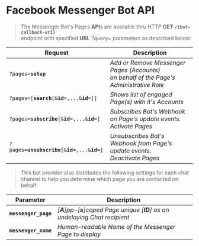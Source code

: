 # Facebook Messenger **Bot API**

> The Messenger Bot's Pages **API**s are available thru HTTP **GET `/{bot-callback-uri}`**</br>endpoint with specified **URL** *?query=* parameters as described below:

Request | Description
--------|-------------
`?pages=`**`setup`** | *Add or Remove Messenger Pages (Accounts)</br> on behalf of the Page's Administrative Role*
`?pages=[`**`search`**`[&`**`id`**`=,...&`**`id`**`=]]` | *Shows list of engaged Page(s) with it's Accounts*
`?pages=`**`subscribe`**`[&`**`id`**`=,...&`**`id`**`=]` | *Subscribes Bot's Webhook on Page's update events.</br>Activate Pages*
`?pages=`**`unsubscribe`**`[&`**`id`**`=,...&`**`id`**`=]` | *Unsubscribes Bot's Webhook from Page's update events.</br>Deactivate Pages*

> This bot provider also distributes the following settings for each chat channel to help you determine which page you are contacted on behalf:

Parameter | Description
----------|------------
**`messenger_page`** | *[**A**]pp-[**s**]coped Page unique [**ID**] as an undelaying Chat recipient*
**`messenger_name`** | *Human-readable Name of the Messenger Page to display*
